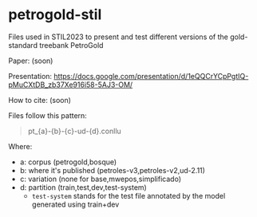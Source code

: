 # petrogold-stil
Files used in STIL2023 to present and test different versions of the gold-standard treebank PetroGold

Paper: (soon)

Presentation: https://docs.google.com/presentation/d/1eQQCrYCpPgtIQ-pMuCXtDB_zb37Xe916i58-5AJ3-OM/

How to cite: (soon)

Files follow this pattern:

> pt_{a}-{b}-{c}-ud-{d}.conllu

Where:

* a: corpus (petrogold,bosque)
* b: where it's published (petroles-v3,petroles-v2,ud-2.11)
* c: variation (none for base,mwepos,simplificado)
* d: partition (train,test,dev,test-system)
  * `test-system` stands for the test file annotated by the model generated using train+dev
